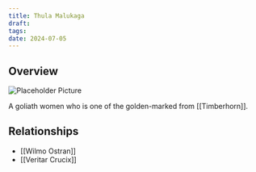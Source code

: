 ```yaml
---
title: Thula Malukaga
draft: 
tags: 
date: 2024-07-05
---
```

## Overview

![Placeholder Picture](https://publish-01.obsidian.md/access/36b98e212e9d73fe1bd4813f96b0fd71/z_Assets/Misc/ImagePlaceholder.png)  

A goliath women who is one of the golden-marked from [[Timberhorn]].

## Relationships

- [[Wilmo Ostran]]
- [[Veritar Crucix]]

